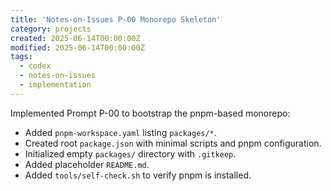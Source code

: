 ```yaml
---
title: 'Notes-on-Issues P-00 Monorepo Skeleton'
category: projects
created: 2025-06-14T00:00:00Z
modified: 2025-06-14T00:00:00Z
tags:
  - codex
  - notes-on-issues
  - implementation
---
```


Implemented Prompt P-00 to bootstrap the pnpm-based monorepo:

- Added `pnpm-workspace.yaml` listing `packages/*`.
- Created root `package.json` with minimal scripts and pnpm configuration.
- Initialized empty `packages/` directory with `.gitkeep`.
- Added placeholder `README.md`.
- Added `tools/self-check.sh` to verify pnpm is installed.
